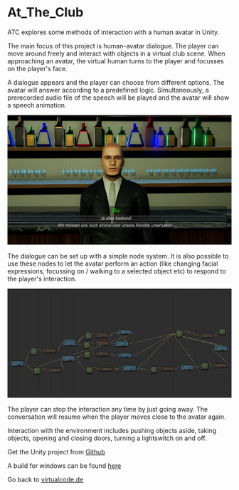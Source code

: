 # At_The_Club
ATC explores some methods of interaction with a human avatar in Unity.

The main focus of this project is human-avatar dialogue. The player can move around freely and interact with objects in a virtual club scene. When approaching an avatar, the virtual human turns to the player and focusses on the player's face. 

A dialogue appears and the player can choose from different options. The avatar will answer according to a predefined logic. Simultaneously, a prerecorded audio file of the speech will be played and the avatar will show a speech animation.

![image](/Dialogue.PNG)

The dialogue can be set up with a simple node system. It is also possible to use these nodes to let the avatar perform an action (like changing facial expressions, focussing on / walking to a selected object etc) to respond to the player's interaction.

![image](/nodes.PNG)

The player can stop the interaction any time by just going away. The conversation will resume when the player moves close to the avatar again.

Interaction with the environment includes pushing objects aside, taking objects, opening and closing doors, turning a lightswitch on and off.

Get the Unity project from [Github](https://github.com/AndreasHennings/At_The_Club)

A build for windows can be found [here](https://drive.google.com/drive/folders/1MLsoELbRsWHDdEtT71NWefHoQWL33aQY?usp=sharing)

Go back to [virtualcode.de](virtualcode.de)

